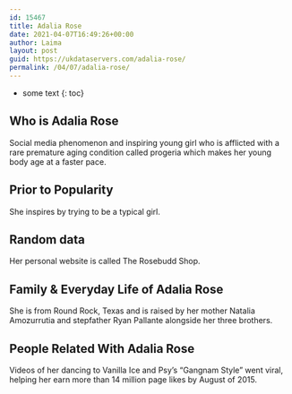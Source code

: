 ```yaml
---
id: 15467
title: Adalia Rose
date: 2021-04-07T16:49:26+00:00
author: Laima
layout: post
guid: https://ukdataservers.com/adalia-rose/
permalink: /04/07/adalia-rose/
---
```


* some text
{: toc}


## Who is Adalia Rose
                  
                  
                  
Social media phenomenon and inspiring young girl who is afflicted with a rare premature aging condition called progeria which makes her young body age at a faster pace.
                  
              
            
              
            
                
                
                
## Prior to Popularity
                  
                  
                  
She inspires by trying to be a typical girl.
                  
              
            
              
            
                
                
                
## Random data
                  
                  
                  
Her personal website is called The Rosebudd Shop.
                  
              
            
              
            
                
                
                
## Family & Everyday Life of Adalia Rose
                  
                  
                  
She is from Round Rock, Texas and is raised by her mother Natalia Amozurrutia and stepfather Ryan Pallante alongside her three brothers.
                  
              
            
              
            
                
                
                
## People Related With Adalia Rose
                  
                  
                  
Videos of her dancing to Vanilla Ice and Psy&#8217;s &#8220;Gangnam Style&#8221; went viral, helping her earn more than 14 million page likes by August of 2015.
                  
              
            
              
            
                
              
            
              
              
            
            
              
            
          
          
          